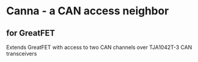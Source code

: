 # Canna - a CAN access neighbor
## for GreatFET

Extends GreatFET with access to two CAN channels over TJA1042T-3 CAN transceivers
